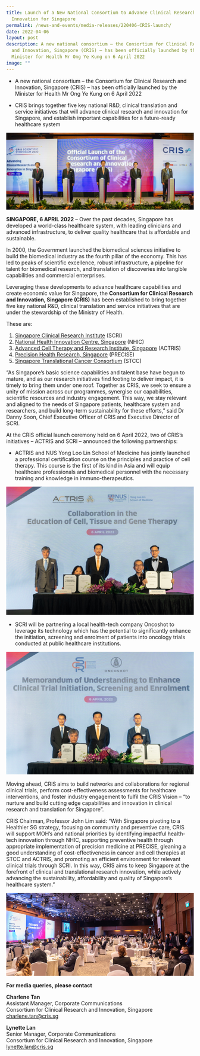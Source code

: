 ```yaml
---
title: Launch of a New National Consortium to Advance Clinical Research and
  Innovation for Singapore
permalink: /news-and-events/media-releases/220406-CRIS-launch/
date: 2022-04-06
layout: post
description: A new national consortium – the Consortium for Clinical Research
  and Innovation, Singapore (CRIS) – has been officially launched by the
  Minister for Health Mr Ong Ye Kung on 6 April 2022
image: ""
---
```

* A new national consortium – the Consortium for Clinical Research and Innovation, Singapore (CRIS) – has been officially launched by the Minister for Health Mr Ong Ye Kung on 6 April 2022

* CRIS brings together five key national R&D, clinical translation and service initiatives that will advance clinical research and innovation for Singapore, and establish important capabilities for a future-ready healthcare system

![](/images/Resources_Media/2022/220406_CRIS%20symposium/CRIS01.jpg)

**SINGAPORE, 6 APRIL 2022** – Over the past decades, Singapore has developed a world-class healthcare system, with leading clinicians and advanced infrastructure, to deliver quality healthcare that is affordable and sustainable.  

In 2000, the Government launched the biomedical sciences initiative to build the biomedical industry as the fourth pillar of the economy. This has led to peaks of scientific excellence, robust infrastructure, a pipeline for talent for biomedical research, and translation of discoveries into tangible capabilities and commercial enterprises. 

Leveraging these developments to advance healthcare capabilities and create economic value for Singapore, the **Consortium for Clinical Research and Innovation, Singapore (CRIS)** has been established to bring together five key national R&D, clinical translation and service initiatives that are under the stewardship of the Ministry of Health. 

These are:

1.  [Singapore Clinical Research Institute](https://www.scri.edu.sg/) (SCRI)
2.  [National Health Innovation Centre, Singapore](https://www.nhic.sg/) (NHIC)
3.  [Advanced Cell Therapy and Research Institute, Singapore](https://www.actris.sg/) (ACTRIS)
4.  [Precision Health Research, Singapore](https://www.npm.sg/) (PRECISE)
5.  [Singapore Translational Cancer Consortium](https://www.stcc.sg/) (STCC)

“As Singapore’s basic science capabilities and talent base have begun to mature, and as our research initiatives find footing to deliver impact, it is timely to bring them under one roof. Together as CRIS, we seek to ensure a unity of mission across our programmes, synergise our capabilities, scientific resources and industry engagement. This way, we stay relevant and aligned to the needs of Singapore patients, healthcare system and researchers, and build long-term sustainability for these efforts,” said Dr Danny Soon, Chief Executive Officer of CRIS and Executive Director of SCRI. 

At the CRIS official launch ceremony held on 6 April 2022, two of CRIS’s initiatives – ACTRIS and SCRI – announced the following partnerships: 

*   ACTRIS and NUS Yong Loo Lin School of Medicine has jointly launched a professional certification course on the principles and practice of cell therapy. This course is the first of its kind in Asia and will equip healthcare professionals and biomedical personnel with the necessary training and knowledge in immuno-therapeutics. 

![](/images/Resources_Media/2022/220406_CRIS%20symposium/CRIS02.jpg)

* SCRI will be partnering a local health-tech company Oncoshot to leverage its technology which has the potential to significantly enhance the initiation, screening and enrolment of patients into oncology trials conducted at public healthcare institutions.

![](/images/Resources_Media/2022/220406_CRIS%20symposium/CRIS03.jpg)

Moving ahead, CRIS aims to build networks and collaborations for regional clinical trials, perform cost-effectiveness assessments for healthcare interventions, and foster industry engagement to fulfil the CRIS Vision – “to nurture and build cutting edge capabilities and innovation in clinical research and translation for Singapore”. 

CRIS Chairman, Professor John Lim said: “With Singapore pivoting to a Healthier SG strategy, focusing on community and preventive care, CRIS will support MOH’s and national priorities by identifying impactful health-tech innovation through NHIC, supporting preventive health through appropriate implementation of precision medicine at PRECISE, gleaning a good understanding of cost-effectiveness in cancer and cell therapies at STCC and ACTRIS, and promoting an efficient environment for relevant clinical trials through SCRI. In this way, CRIS aims to keep Singapore at the forefront of clinical and translational research innovation, while actively advancing the sustainability, affordability and quality of Singapore’s healthcare system.”

![](/images/Resources_Media/2022/220406_CRIS%20symposium/CRIS04.jpg)

**For media queries, please contact**

**Charlene Tan**
<br>Assistant Manager, Corporate Communications
<br>Consortium for Clinical Research and Innovation, Singapore
<br>charlene.tan@cris.sg

**Lynette Lan**
<br>Senior Manager, Corporate Communications
<br>Consortium for Clinical Research and Innovation, Singapore
<br>lynette.lan@cris.sg